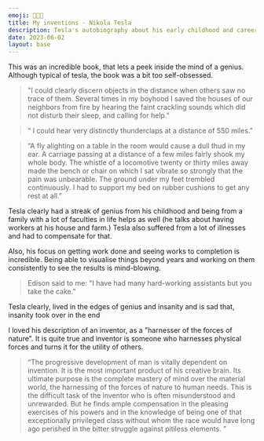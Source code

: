 ```yaml
---
emoji: 🧑🏻‍🔬 
title: My inventions - Nikola Tesla
description: Tesla's autobiography about his early childhood and career 
date: 2023-06-02
layout: base
---
```


This was an incredible book, that lets a peek inside the mind of a genius.
Although typical of tesla, the book was a bit too self-obsessed.

>"I could clearly discern objects in the distance when others saw no trace of them. Several times in my boyhood I saved the houses of our neighbors from fire by hearing the faint crackling sounds which did not disturb their sleep, and calling for help."

> “ I could hear very distinctly thunderclaps at a distance of 550 miles.”
 
> “A fly alighting on a table in the room would cause a dull thud in my ear. A carriage passing at a distance of a few miles fairly shook my whole body. The whistle of a locomotive twenty or thirty miles away made the bench or chair on which I sat vibrate so strongly that the pain was unbearable. The ground under my feet trembled continuously. I had to support my bed on rubber cushions to get any rest at all.”

Tesla clearly had a streak of genius from his childhood and being from a family with a lot of faculties in life helps as well (he talks about having workers at his house and farm.)
Tesla also suffered from a lot of illnesses and had to compensate for that.

Also, his focus on getting work done and seeing works to completion is incredible. Being able to visualise things beyond years and working on them consistently to see the results is mind-blowing.

>Edison said to me: "I have had many hard-working assistants but you take the cake."

Tesla clearly, lived in the edges of genius and insanity and is sad that, insanity took over in the end

I loved his description of an inventor, as a "harnesser of the forces of nature". It is quite true and inventor is someone who harnesses physical forces and turns it for the utility of others.

>“The progressive development of man is vitally dependent on invention. It is the most important product of his creative brain. Its ultimate purpose is the complete mastery of mind over the material world, the harnessing of the forces of nature to human needs. This is the difficult task of the inventor who is often misunderstood and unrewarded. But he finds ample compensation in the pleasing exercises of his powers and in the knowledge of being one of that exceptionally privileged class without whom the race would have long ago perished in the bitter struggle against pitiless elements.
”
